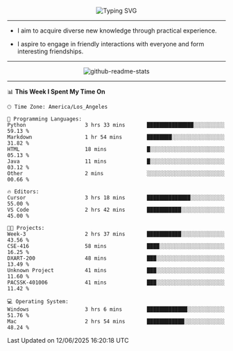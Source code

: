 <p align="center">
  <img src="https://readme-typing-svg.demolab.com?font=Fira+Code&weight=500&size=32&duration=2500&pause=1600&center=true&vCenter=true&random=false&width=1024&height=64&lines=Hi+there+%F0%9F%91%8B;I'm+delighted+you+could+make+it+here+%F0%9F%8E%89;I'm+Harry%2C+a+college+student+still+finding+my+way" alt="Typing SVG" />
</p>


---


- I aim to acquire diverse new knowledge through practical experience.

- I aspire to engage in friendly interactions with everyone and form interesting friendships.


---


<p align="center">
  <img src="https://github-readme-stats.vercel.app/api?username=Harry-Jing&show_icons=true" alt="github-readme-stats"/>
</p>


---

<!--START_SECTION:waka-->
📊 **This Week I Spent My Time On** 

```text
🕑︎ Time Zone: America/Los_Angeles

💬 Programming Languages: 
Python                   3 hrs 33 mins       ███████████████░░░░░░░░░░   59.13 % 
Markdown                 1 hr 54 mins        ████████░░░░░░░░░░░░░░░░░   31.82 % 
HTML                     18 mins             █░░░░░░░░░░░░░░░░░░░░░░░░   05.13 % 
Java                     11 mins             █░░░░░░░░░░░░░░░░░░░░░░░░   03.12 % 
Other                    2 mins              ░░░░░░░░░░░░░░░░░░░░░░░░░   00.66 % 

🔥 Editors: 
Cursor                   3 hrs 18 mins       ██████████████░░░░░░░░░░░   55.00 % 
VS Code                  2 hrs 42 mins       ███████████░░░░░░░░░░░░░░   45.00 % 

🐱‍💻 Projects: 
Week-3                   2 hrs 37 mins       ███████████░░░░░░░░░░░░░░   43.56 % 
CSE-416                  58 mins             ████░░░░░░░░░░░░░░░░░░░░░   16.25 % 
DXART-200                48 mins             ███░░░░░░░░░░░░░░░░░░░░░░   13.49 % 
Unknown Project          41 mins             ███░░░░░░░░░░░░░░░░░░░░░░   11.60 % 
PACSSK-401006            41 mins             ███░░░░░░░░░░░░░░░░░░░░░░   11.42 % 

💻 Operating System: 
Windows                  3 hrs 6 mins        █████████████░░░░░░░░░░░░   51.76 % 
Mac                      2 hrs 54 mins       ████████████░░░░░░░░░░░░░   48.24 % 
```


 Last Updated on 12/06/2025 16:20:18 UTC
<!--END_SECTION:waka-->
